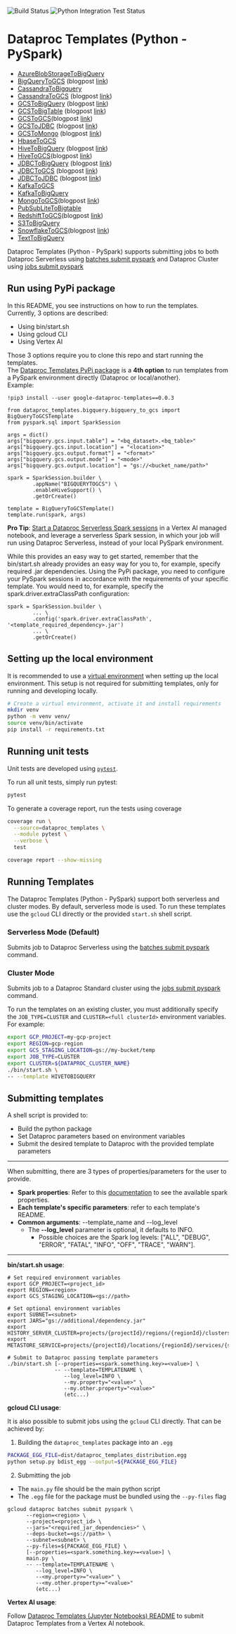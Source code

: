 ![Build Status](https://dataproctemplatesci.com/buildStatus/icon?job=dataproc-templates-build%2Fbuild-job-python&&subject=python-build)
![Python Integration Test Status](https://dataproctemplatesci.com/buildStatus/icon?job=dataproc-templates-build%2Fintegration-tests-python&&subject=python-integration-tests)


# Dataproc Templates (Python - PySpark)
* [AzureBlobStorageToBigQuery](/python/dataproc_templates/azure#azure-blob-storage-to-bigquery)
* [BigQueryToGCS](/python/dataproc_templates/bigquery#bigquery-to-gcs) (blogpost [link](https://medium.com/google-cloud/moving-data-from-bigquery-to-gcs-using-gcp-dataproc-serverless-and-pyspark-f6481b86bcd1))
* [CassandraToBigquery](/python/dataproc_templates/cassandra#cassandra-to-bigquery)
* [CassandraToGCS](/python/dataproc_templates/cassandra#cassandra-to-gcs) (blogpost [link](https://medium.com/google-cloud/export-data-from-cassandra-to-google-cloud-storage-using-dataproc-serverless-2569a00e17fe))
* [GCSToBigQuery](/python/dataproc_templates/gcs#gcs-to-bigquery) (blogpost [link](https://medium.com/@ppaglilla/getting-started-with-dataproc-serverless-pyspark-templates-e32278a6a06e))
* [GCSToBigTable](/python/dataproc_templates/gcs#gcs-to-bigtable) (blogpost [link](https://medium.com/google-cloud/pyspark-load-data-from-gcs-to-bigtable-using-gcp-dataproc-serverless-c373430fe157))
* [GCSToGCS](/python/dataproc_templates/gcs#gcs-to-gcs---sql-transformation)(blogpost [link](https://medium.com/@ankuljain/migrate-gcs-to-gcs-using-dataproc-serverless-3b7b0f6ad6b9))
* [GCSToJDBC](/python/dataproc_templates/gcs#gcs-to-jdbc) (blogpost [link](https://medium.com/google-cloud/import-data-from-gcs-to-jdbc-databases-using-dataproc-serverless-c7154b242430))
* [GCSToMongo](/python/dataproc_templates/gcs#gcs-to-mongodb) (blogpost [link](https://medium.com/google-cloud/importing-data-from-gcs-to-mongodb-using-dataproc-serverless-fed58904633a))
* [HbaseToGCS](/python/dataproc_templates/hbase#hbase-to-gcs)
* [HiveToBigQuery](/python/dataproc_templates/hive#hive-to-bigquery) (blogpost [link](https://medium.com/google-cloud/processing-data-from-hive-to-bigquery-using-pyspark-and-dataproc-serverless-217c7cb9e4f8))
* [HiveToGCS](/python/dataproc_templates/hive#hive-to-gcs)(blogpost [link](https://medium.com/@surjitsh/processing-large-data-tables-from-hive-to-gcs-using-pyspark-and-dataproc-serverless-35d3d16daaf))
* [JDBCToBigQuery](/python/dataproc_templates/jdbc#3-jdbc-to-bigquery) (blogpost [link](https://medium.com/@sjlva/python-fast-export-large-database-tables-using-gcp-serverless-dataproc-bfe77a132485))
* [JDBCToGCS](/python/dataproc_templates/jdbc#2-jdbc-to-gcs) (blogpost [link](https://medium.com/google-cloud/importing-data-from-databases-into-gcs-via-jdbc-using-dataproc-serverless-f330cb0160f0))
* [JDBCToJDBC](/python/dataproc_templates/jdbc#1-jdbc-to-jdbc) (blogpost [link](https://medium.com/google-cloud/migrating-data-from-one-databases-into-another-via-jdbc-using-dataproc-serverless-c5336c409b18))
* [KafkaToGCS](/python/dataproc_templates/kafka/#kafka-to-gcs)
* [KafkaToBigQuery](/python/dataproc_templates/kafka/#kafka-to-bigquery)
* [MongoToGCS](/python/dataproc_templates/mongo#mongo-to-gcs)(blogpost [link](https://medium.com/google-cloud/exporting-data-from-mongodb-to-gcs-buckets-using-dataproc-serverless-64830fb15b51))
* [PubSubLiteToBigtable](/python/dataproc_templates/pubsublite#pubsublite-to-bigtable)
* [RedshiftToGCS](/python/dataproc_templates/redshift#redshift-to-gcs)(blogpost [link](https://medium.com/google-cloud/exporting-data-from-redshift-to-gcs-using-gcp-dataproc-serverless-and-pyspark-9ab78de11405))
* [S3ToBigQuery](/python/dataproc_templates/s3#amazon-s3-to-bigquery)
* [SnowflakeToGCS](/python/dataproc_templates/snowflake#1-snowflake-to-gcs)(blogpost [link](https://medium.com/@varunikagupta96/exporting-data-from-snowflake-to-gcs-using-pyspark-on-dataproc-serverless-363d3bed551b))
* [TextToBigQuery](/python/dataproc_templates/gcs#text-to-bigquery)


Dataproc Templates (Python - PySpark) supports submitting jobs to both Dataproc Serverless using [batches submit pyspark](https://cloud.google.com/sdk/gcloud/reference/dataproc/batches/submit/pyspark) and Dataproc Cluster using [jobs submit pyspark](https://cloud.google.com/sdk/gcloud/reference/dataproc/jobs/submit/pyspark)

## Run using PyPi package

In this README, you see instructions on how to run the templates.  
Currently, 3 options are described:
- Using bin/start.sh
- Using gcloud CLI
- Using Vertex AI

Those 3 options require you to clone this repo and start running the templates.  
The [Dataproc Templates PyPi package](https://pypi.org/project/google-dataproc-templates) is a **4th option** to run templates from a PySpark environment directly (Dataproc or local/another).  
Example:  

```
!pip3 install --user google-dataproc-templates==0.0.3

from dataproc_templates.bigquery.bigquery_to_gcs import BigQueryToGCSTemplate
from pyspark.sql import SparkSession

args = dict()
args["bigquery.gcs.input.table"] = "<bq_dataset>.<bq_table>"
args["bigquery.gcs.input.location"] = "<location>"
args["bigquery.gcs.output.format"] = "<format>"
args["bigquery.gcs.output.mode"] = "<mode>"
args["bigquery.gcs.output.location"] = "gs://<bucket_name/path>"

spark = SparkSession.builder \
        .appName("BIGQUERYTOGCS") \
        .enableHiveSupport() \
        .getOrCreate()

template = BigQueryToGCSTemplate()
template.run(spark, args)
```

**Pro Tip**: [Start a Dataproc Serverless Spark sessions](https://cloud.google.com/vertex-ai/docs/workbench/managed/serverless-spark#start_a_spark_session) in a Vertex AI managed notebook, and leverage a serverless Spark session, in which your job will run using Dataproc Serverless, instead of your local PySpark environment.

While this provides an easy way to get started, remember that the bin/start.sh already provides an easy way for you to, for example, specify required .jar dependencies. Using the PyPi package, you need to configure your PySpark sessions in accordance with the requirements of your specific template. You would need to, for example, specify the spark.driver.extraClassPath configuration:

```
spark = SparkSession.builder \
        ... \
        .config('spark.driver.extraClassPath', '<template_required_dependency>.jar')
        ... \
        .getOrCreate()
```

## Setting up the local environment

It is recommended to use a [virtual environment](https://docs.python.org/3/library/venv.html) when setting up the local environment. This setup is not required for submitting templates, only for running and developing locally.

``` bash
# Create a virtual environment, activate it and install requirements
mkdir venv
python -m venv venv/
source venv/bin/activate
pip install -r requirements.txt
```

## Running unit tests

Unit tests are developed using [`pytest`](https://docs.pytest.org/en/7.1.x/).

To run all unit tests, simply run pytest:

``` bash
pytest
```

To generate a coverage report, run the tests using coverage

``` bash
coverage run \
  --source=dataproc_templates \
  --module pytest \
  --verbose \
  test

coverage report --show-missing
```


## Running Templates

The Dataproc Templates (Python - PySpark) support both serverless and cluster modes. By default, serverless mode is used. To run these templates use the `gcloud` CLI directly or the provided `start.sh` shell script.

### Serverless Mode (Default)

Submits job to Dataproc Serverless using the [batches submit pyspark](https://cloud.google.com/sdk/gcloud/reference/dataproc/batches/submit/pyspark) command.

### Cluster Mode

Submits job to a Dataproc Standard cluster using the [jobs submit pyspark](https://cloud.google.com/sdk/gcloud/reference/dataproc/jobs/submit/pyspark) command.

To run the templates on an existing cluster, you must additionally specify the `JOB_TYPE=CLUSTER` and `CLUSTER=<full clusterId>` environment variables. For example:

```sh
export GCP_PROJECT=my-gcp-project
export REGION=gcp-region
export GCS_STAGING_LOCATION=gs://my-bucket/temp
export JOB_TYPE=CLUSTER
export CLUSTER=${DATAPROC_CLUSTER_NAME}
./bin/start.sh \
-- --template HIVETOBIGQUERY
```


## Submitting templates

A shell script is provided to:
- Build the python package
- Set Dataproc parameters based on environment variables
- Submit the desired template to Dataproc with the provided template parameters

<hr>

When submitting, there are 3 types of properties/parameters for the user to provide.  
- **Spark properties**: Refer to this [documentation](https://cloud.google.com/dataproc-serverless/docs/concepts/properties) to see the available spark properties.
- **Each template's specific parameters**: refer to each template's README.
- **Common arguments**: --template_name and --log_level
  - The **--log_level** parameter is optional, it defaults to INFO.
    - Possible choices are the Spark log levels: ["ALL", "DEBUG", "ERROR", "FATAL", "INFO", "OFF", "TRACE", "WARN"].

<hr>

**bin/start.sh usage**:

```
# Set required environment variables
export GCP_PROJECT=<project_id>
export REGION=<region>
export GCS_STAGING_LOCATION=<gs://path>

# Set optional environment variables
export SUBNET=<subnet>
export JARS="gs://additional/dependency.jar"
export HISTORY_SERVER_CLUSTER=projects/{projectId}/regions/{regionId}/clusters/{clusterId}
export METASTORE_SERVICE=projects/{projectId}/locations/{regionId}/services/{serviceId}

# Submit to Dataproc passing template parameters
./bin/start.sh [--properties=<spark.something.key>=<value>] \
               -- --template=TEMPLATENAME \
                  --log_level=INFO \
                  --my.property="<value>" \
                  --my.other.property="<value>"
                  (etc...)
```

**gcloud CLI usage**:

It is also possible to submit jobs using the `gcloud` CLI directly. That can be achieved by:

1. Building the `dataproc_templates` package into an `.egg`

``` bash
PACKAGE_EGG_FILE=dist/dataproc_templates_distribution.egg
python setup.py bdist_egg --output=${PACKAGE_EGG_FILE}
```

2. Submitting the job
  * The `main.py` file should be the main python script
  * The `.egg` file for the package must be bundled using the `--py-files` flag

```
gcloud dataproc batches submit pyspark \
      --region=<region> \
      --project=<project_id> \
      --jars="<required_jar_dependencies>" \
      --deps-bucket=<gs://path> \
      --subnet=<subnet> \
      --py-files=${PACKAGE_EGG_FILE} \
      [--properties=<spark.something.key>=<value>] \
      main.py \
      -- --template=TEMPLATENAME \
         --log_level=INFO \
         --<my.property>="<value>" \
         --<my.other.property>="<value>"
         (etc...)
```

**Vertex AI usage**:

Follow [Dataproc Templates (Jupyter Notebooks) README](../notebooks/README.md) to submit Dataproc Templates from a Vertex AI notebook.

